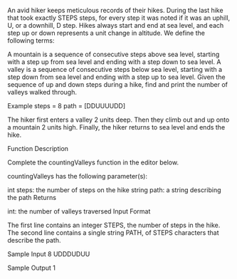 An avid hiker keeps meticulous records of their hikes. During the last hike that took exactly STEPS steps, for every step it was noted if it was an uphill, U, or a downhill, D step. Hikes always start and end at sea level, and each step up or down represents a  unit change in altitude. We define the following terms:

A mountain is a sequence of consecutive steps above sea level, starting with a step up from sea level and ending with a step down to sea level.
A valley is a sequence of consecutive steps below sea level, starting with a step down from sea level and ending with a step up to sea level.
Given the sequence of up and down steps during a hike, find and print the number of valleys walked through.

Example
steps = 8
path = [DDUUUUDD]
 

The hiker first enters a valley 2 units deep. Then they climb out and up onto a mountain 2 units high. Finally, the hiker returns to sea level and ends the hike.

Function Description

Complete the countingValleys function in the editor below.

countingValleys has the following parameter(s):

int steps: the number of steps on the hike
string path: a string describing the path
Returns

int: the number of valleys traversed
Input Format

The first line contains an integer STEPS, the number of steps in the hike.
The second line contains a single string PATH, of STEPS characters that describe the path.

Sample Input
8
UDDDUDUU

Sample Output
1